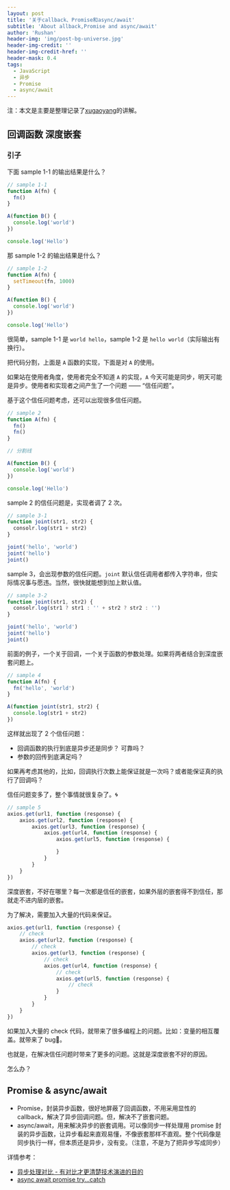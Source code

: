 ```yaml
---
layout: post
title: '关于callback、Promise和async/await'
subtitle: 'About allback,Promise and async/await'
author: 'Rushan'
header-img: 'img/post-bg-universe.jpg'
header-img-credit: ''
header-img-credit-href: ''
header-mask: 0.4
tags:
  - JavaScript
  - 异步
  - Promise
  - async/await
---
```


注：本文是主要是整理记录了[xugaoyang](https://github.com/xugy0926)的讲解。

## 回调函数 深度嵌套

### 引子

下面 sample 1-1 的输出结果是什么？

```js
// sample 1-1
function A(fn) {
  fn()
}

A(function B() {
  console.log('world')
})

console.log('Hello')
```

那 sample 1-2 的输出结果是什么？

```js
// sample 1-2
function A(fn) {
  setTimeout(fn, 1000)
}

A(function B() {
  console.log('world')
})

console.log('Hello')
```

很简单，sample 1-1 是 `world hello`，sample 1-2 是 `hello world`（实际输出有换行）。

把代码分割，上面是 `A` 函数的实现，下面是对 `A` 的使用。

如果站在使用者角度，使用者完全不知道 `A` 的实现，`A` 今天可能是同步，明天可能是异步。使用者和实现者之间产生了一个问题 —— “信任问题”。

基于这个信任问题考虑，还可以出现很多信任问题。

```js
// sample 2
function A(fn) {
  fn()
  fn()
}

// 分割线

A(function B() {
  console.log('world')
})

console.log('Hello')
```

sample 2 的信任问题是，实现者调了 2 次。

```js
// sample 3-1
function joint(str1, str2) {
  consolr.log(str1 + str2)
}

joint('hello', 'world')
joint('hello')
joint()
```

sample 3，会出现参数的信任问题。`joint` 默认信任调用者都传入字符串，但实际情况事与愿违。当然，很快就能想到加上默认值。

```js
// sample 3-2
function joint(str1, str2) {
  consolr.log(str1 ? str1 : '' + str2 ? str2 : '')
}

joint('hello', 'world')
joint('hello')
joint()
```

前面的例子，一个关于回调，一个关于函数的参数处理。如果将两者结合到深度嵌套问题上。

```js
// sample 4
function A(fn) {
  fn('hello', 'world')
}

A(function joint(str1, str2) {
  console.log(str1 + str2)
})
```

这样就出现了 2 个信任问题：

- 回调函数的执行到底是异步还是同步？ 可靠吗？
- 参数的回传到底满足吗？

如果再考虑其他的，比如，回调执行次数上能保证就是一次吗？或者能保证真的执行了回调吗？

信任问题变多了，整个事情就很复杂了。🌀

```js
// sample 5
axios.get(url1, function (response) {
    axios.get(url2, function (response) {
        axios.get(url3, function (response) {
            axios.get(url4, function (response) {
                axios.get(url5, function (response) {

                }
            }
        }
    }
})
```

深度嵌套，不好在哪里？每一次都是信任的嵌套，如果外层的嵌套得不到信任，那就走不进内层的嵌套。

为了解决，需要加入大量的代码来保证。

```js
axios.get(url1, function (response) {
    // check
    axios.get(url2, function (response) {
        // check
        axios.get(url3, function (response) {
            // check
            axios.get(url4, function (response) {
                // check
                axios.get(url5, function (response) {
                    // check
                }
            }
        }
    }
})
```

如果加入大量的 check 代码，就带来了很多编程上的问题。比如：变量的相互覆盖。就带来了 bug🐛。

也就是，在解决信任问题时带来了更多的问题。这就是深度嵌套不好的原因。

怎么办？

## Promise & async/await

- Promise，封装异步函数，很好地屏蔽了回调函数，不用采用显性的 callback，解决了异步回调问题。但，解决不了嵌套问题。
- async/await，用来解决异步的嵌套调用。可以像同步一样处理用 promise 封装的异步函数，让异步看起来直观易懂，不像嵌套那样不直观。整个代码像是同步执行一样，但本质还是异步，没有变。（注意，不是为了把异步写成同步）

详情参考：

- [异步处理对比 - 有对比才更清楚技术演进的目的](https://xugaoyang.com/post/59e04f475c5425181ea1e9e0)
- [async await promise try...catch](https://xugaoyang.com/post/59ddc711da515e18113d3c05)

